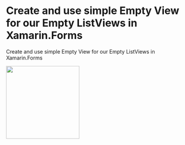 # Create and use simple Empty View for our Empty ListViews in Xamarin.Forms

Create and use simple Empty View for our Empty ListViews in Xamarin.Forms

<img src="http://sumeyyaarar.com/wp-content/uploads/2018/07/empty.gif" width="200" /> 
 

